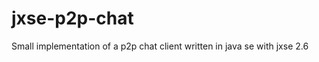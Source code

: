 jxse-p2p-chat
=============

Small implementation of a p2p chat client written in java se with jxse 2.6